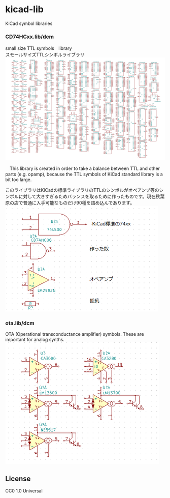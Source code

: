 # kicad-lib

KiCad symbol libraries

### CD74HCxx.lib/dcm
small size TTL symbols　library  
スモールサイズTTLシンボルライブラリ  
![CD74HCxx.png](CD74HCxx.png)

　This library is created in order to take a balance between TTL and other parts (e.g. opamp), because the TTL symbols of KiCad standard library is a bit too large.

 このライブラリはKiCadの標準ライブラリのTTLのシンボルがオペアンプ等のシンボルに対して大きすぎるためバランスを取るために作ったものです。現在秋葉原の店で普通に入手可能なものだけ90種を詰め込んであります。
![20160113gate.png](20160113gate.png)

### ota.lib/dcm
OTA (Operational transconductance amplifier) symbols. These are important for analog synths.
![ota.png](ota.png)


## License
  CC0 1.0 Universal
